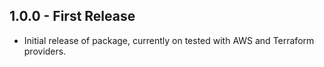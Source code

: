 ## 1.0.0 - First Release
* Initial release of package, currently on tested with AWS and Terraform providers.
